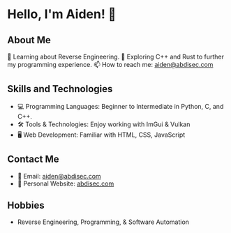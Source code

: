 # Hello, I'm Aiden! 👋

## About Me
🌱 Learning about Reverse Engineering.
🤔 Exploring C++ and Rust to further my programming experience.
📫 How to reach me: aiden@abdisec.com

## Skills and Technologies
- 💻 Programming Languages: Beginner to Intermediate in Python, C, and C++.
- 🛠 Tools & Technologies: Enjoy working with ImGui & Vulkan
- 🖥️ Web Development: Familiar with HTML, CSS, JavaScript

## Contact Me
- 📧 Email: aiden@abdisec.com
- 🔗 Personal Website: [abdisec.com](http://abdisec.com)

## Hobbies
- Reverse Engineering, Programming, & Software Automation

<!---
AbdiSEC/AbdiSEC is a ✨ special ✨ repository because its `README.md` (this file) appears on your GitHub profile.
You can click the Preview link to take a look at your changes.
--->
